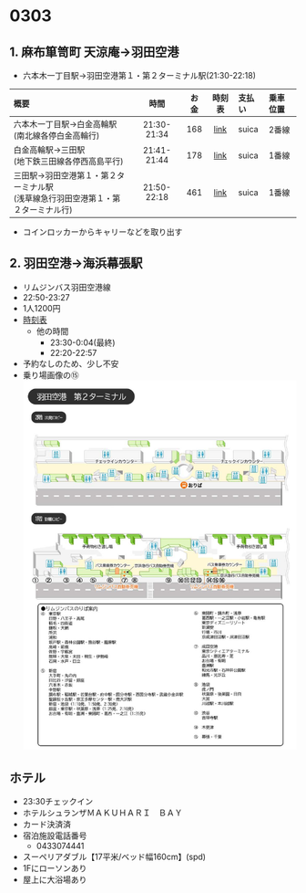 # 0303

## 1. 麻布箪笥町 天涼庵→羽田空港

- 六本木一丁目駅→羽田空港第１・第２ターミナル駅(21:30-22:18)

| 概要                                |   時間    | お金  |                    時刻表                     | 支払い | 乗車位置 |
| :---------------------------------- | :-------: | :---: | :-------------------------------------------: | :----- | :----- |
| 六本木一丁目駅→白金高輪駅<br>(南北線各停白金高輪行)       | 21:30-21:34 |  168  |                 [link](https://onl.bz/aPt7Dpg)                  | suica  | 2番線
| 白金高輪駅→三田駅<br>(地下鉄三田線各停西高島平行) | 21:41-21:44 |   178   | [link](https://onl.bz/BVLkD96) | suica      | 1番線 |
| 三田駅→羽田空港第１・第２ターミナル駅<br>(浅草線急行羽田空港第１・第２ターミナル行) | 21:50-22:18 |   461   | [link](https://onl.bz/LkJx3rT) | suica      | 1番線 |

- コインロッカーからキャリーなどを取り出す

## 2. 羽田空港→海浜幕張駅

- リムジンバス羽田空港線
- 22:50-23:27
- 1人1200円
- [時刻表](https://www.limousinebus.co.jp/guide/timetable/suspension2023_h_0301.pdf)
  - 他の時間
    - 23:30-0:04(最終)
    - 22:20-22:57
- 予約なしのため、少し不安
- 乗り場画像の⑮
![images](./images/haneda02.jpg)

## ホテル

- 23:30チェックイン
- ホテルシュランザＭＡＫＵＨＡＲＩ　ＢＡＹ
- カード決済済
- 宿泊施設電話番号
  - 0433074441
- スーペリアダブル【17平米/ベッド幅160cm】(spd)
- 1Fにローソンあり
- 屋上に大浴場あり
